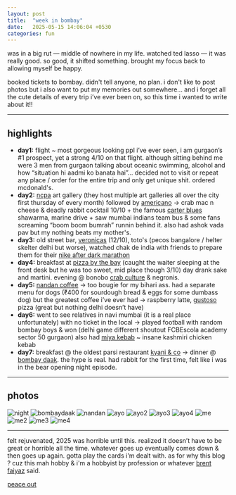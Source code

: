 ```yaml
---
layout: post
title:  "week in bombay"
date:   2025-05-15 14:06:04 +0530
categories: fun
---
```

was in a big rut — middle of nowhere in my life.
watched ted lasso — it was really good.
so good, it shifted something. brought my focus back to allowing myself be happy.

booked tickets to bombay. didn't tell anyone, no plan. i don't like to post photos but i also want to put my memories out somewhere... and i forget all the cute details of every trip i’ve ever been on, so this time i wanted to write about it!!

---

## highlights ##

- **day1:** flight ~ most gorgeous looking ppl i’ve ever seen, i am gurgaon’s #1 prospect, yet a strong 4/10 on that flight. although sitting behind me were 3 men from gurgaon talking about oceanic swimming, alcohol and how “situation hi aadmi ko banata hai”... decided not to visit or repeat any place / order for the entire trip and only get unique shit. ordered mcdonald's.
- **day2:** [ncpa](https://www.instagram.com/ncpamumbai/?hl=en) art gallery (they host multiple art galleries all over the city first thursday of every month) followed by [americano](https://www.americanobombay.com/) -> crab mac n cheese & deadly rabbit cocktail 10/10 + the famous [carter blues](https://www.zomato.com/mumbai/carters-blue-1-carter-road-bandra-west) shawarma, marine drive + saw mumbai indians team bus & some fans screaming “boom boom bumrah” runnin behind it. also had ashok vada pav but my nothing beats my mother's.
- **day3:** old street bar, [veronicas](https://veronicasbombay.com/) (12/10), toto's (pecos bangalore  / helter skelter delhi but worse), watched chak de india with friends to prepare them for their [nike after dark marathon](https://afterdarktour.nike.com/en/home)
- **day4:**  breakfast at [pizza by the bay](https://pizzabythebay.in/) (caught the waiter sleeping at the front desk but he was too sweet, mid place though 3/10) day drank sake and martini. evening @ bonobo [crab culture](https://www.instagram.com/crabculturee/) & negronis.
- **day5:** [nandan coffee](https://www.nandancoffee.com/visit-us/) -> too bougie for my bihari ass. had a separate menu for dogs (₹400 for sourdough bread & eggs for some dumbass dog) but the greatest coffee i’ve ever had -> raspberry latte, [gustoso](http://gustoso.co.in/) pizza (great but nothing delhi doesn’t have)
- **day6:** went to see relatives in navi mumbai (it is a real place unfortunately) with no ticket in the local -> played football with random bombay boys & won (delhi game different shoutout FCBEscola academy sector 50 gurgaon) also had [miya kebab](https://www.instagram.com/miyakebabs/?hl=en) ~ insane kashmiri chicken kebab
- **day7:** breakfast @ the oldest parsi restaurant [kyani & co](https://www.theislamicheritage.com/detail/Mumbai-s-Popular-Kyani-Co-Bakery) -> dinner @ [bombay daak](https://elledecor.in/bombay-daak-new-bar-in-mumbai/). the hype is real. had rabbit for the first time, felt like i was in the bear opening night episode.

---

## photos ##

![night](https://i.ibb.co/SDrVXwXq/IMG-1622.jpg)
![bombaydaak](https://i.ibb.co/TB2PV9fL/IMG-1838.jpg)
![nandan](https://i.ibb.co/5gXdDC3w/IMG-1730.jpg)
![ayo](https://i.ibb.co/JWrMFNDx/IMG-2905.jpg)
![ayo2](https://i.ibb.co/bgypbbcW/IMG-1598.jpg)
![ayo3](https://i.ibb.co/b581gjdD/IMG-1581.jpg)
![ayo4](https://i.ibb.co/d0dT3Pz8/IMG-1579.jpg)
![me](https://i.ibb.co/DHw4DLYF/IMG-2995.jpg)
![me2](https://i.ibb.co/TMvMsNMq/IMG-2885.jpg)
![me3](https://i.ibb.co/46QC9f6/IMG-2889.jpg)
![me4](https://i.ibb.co/vCzpn5Xr/IMG-2849.jpg)

---
felt rejuvenated, 2025 was horrible until this. realized it doesn’t have to be great or horrible all the time. whatever goes up eventually comes down & then goes up again. gotta play the cards i'm dealt with.  as for why this blog ? cuz this mah hobby & i'm a hobbyist by profession or whatever [brent faiyaz](https://www.instagram.com/brentfaiyaz/p/DJcZqwyyneA/?hl=en) said. 


[peace out](https://open.spotify.com/track/5RH4M64x1jvPMWHN5S2LAz?si=b3efb05c14ee4e0e)
